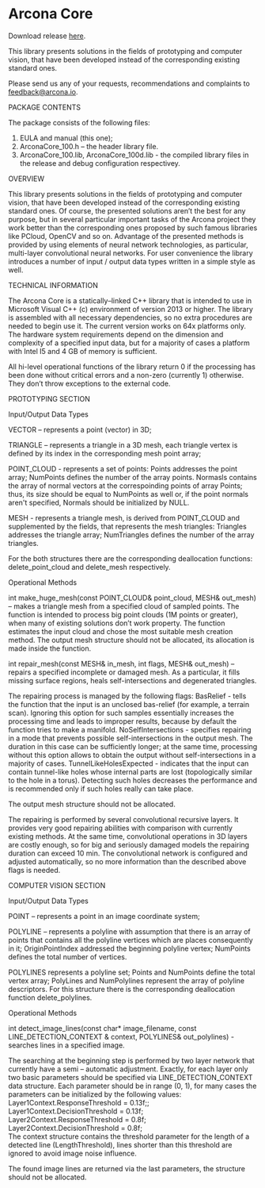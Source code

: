 # Arcona Core
Download release [here](https://github.com/ArconaEcosystem/arcona-core/releases).

This library presents solutions in the fields of prototyping and computer vision, that have been developed instead of the corresponding existing standard ones.

Please send us any of your requests, recommendations and complaints to feedback@arcona.io.


PACKAGE CONTENTS

The package consists of the following files:
1. EULA and manual (this one);
2. ArconaCore_100.h – the header library file.
3. ArconaCore_100.lib,  ArconaCore_100d.lib - the compiled library files in the release and debug configuration respectivey.




OVERVIEW

This library presents solutions in the fields of prototyping and computer vision, that have been developed instead of the corresponding existing standard ones. Of course, the presented solutions aren’t the best for any purpose, but in several particular important tasks of the Arcona project they work better than the corresponding ones proposed by such famous libraries like PCloud, OpenCV and so on. Advantage of the presented methods is provided by using elements of neural network technologies, as particular, multi-layer convolutional neural networks. For user convenience the library introduces a number of input / output data types written in a simple style as well.




TECHNICAL INFORMATION

The Arcona Core is a statically–linked C++ library that is intended to use in Microsoft Visual C++ (c) environment of version 2013 or higher. The library is assembled with all necessary dependencies, so no extra procedures are needed to begin use it. The current version works on 64x platforms only. The hardware system requirements depend on the dimension and complexity of a specified input data, but for a majority of cases a platform with Intel I5 and 4 GB of memory is sufficient.    

All hi-level operational functions of the library return 0 if the processing has been done without critical errors and a non-zero (currently 1) otherwise. They don’t throw exceptions to the external code.   




PROTOTYPING SECTION

Input/Output Data Types

VECTOR – represents a point (vector) in 3D;

TRIANGLE – represents a triangle in a 3D mesh, each triangle vertex is defined by its index in the corresponding mesh point array; 

POINT_CLOUD  - represents a set of points: Points addresses the point array; NumPoints defines the number of the array points. Normasls contains the array of normal vectors at the correspoinding points of array Points; thus, its size should be equal to NumPoints as well or, if the point normals aren't specified, Normals should be initialized by NULL.   

MESH - represents a triangle mesh, is derived from POINT_CLOUD and supplemented by the fields, that represents the mesh triangles: Triangles addresses the triangle array; NumTriangles defines the number of the array triangles.

For the both structures there are the corresponding deallocation functions: delete_point_cloud and delete_mesh respectively.



Operational Methods

int make_huge_mesh(const POINT_CLOUD& point_cloud, MESH& out_mesh) – makes a triangle mesh from a specified cloud of sampled points. The function is intended to process big point clouds (1M points or greater), when many of existing solutions don’t work property. The function estimates the input cloud and chose the most suitable mesh creation method.  The output mesh structure should not be allocated, its allocation is made inside the function. 


int repair_mesh(const MESH& in_mesh, int flags, MESH& out_mesh) – repairs a specified incomplete or damaged mesh. As a particular, it fills missing surface regions, heals self-intersections and degenerated triangles.

The repairing process is managed by the following flags:
BasRelief - tells the function that the input is an unclosed bas-relief (for example, a terrain scan). Ignoring this option for such samples essentially increases the processing time and leads to improper results, because by default the function tries to make a manifold.
NoSelfIntersections - specifies repairing in a mode that prevents possible self-intersections in the output mesh. The duration in this case can be sufficiently longer; at the same time, processing without this option allows to obtain the output without self-intersections in a majority of cases.
TunnelLikeHolesExpected - indicates that the input can contain tunnel-like holes whose internal parts are lost (topologically similar to the hole in a torus). Detecting such holes decreases the performance and is recommended only if such holes really can take place.

The output mesh structure should not be allocated.

The repairing is performed by several convolutional recursive layers. It provides very good repairing abilities with comparison with currently existing methods. At the same time, convolutional operations in 3D layers are costly enough, so for big and seriously damaged models the repairing duration can exceed 10 min. The convolutional network is configured and adjusted automatically, so no more information than the described above flags is needed.    




COMPUTER VISION SECTION

Input/Output Data Types

POINT – represents a point in an image coordinate system;

POLYLINE – represents a polyline with assumption that there is an array of points that contains all the polyline vertices which are places consequently in it; OriginPointIndex addressed the beginning polyline vertex; NumPoints defines the total number of vertices.

POLYLINES represents a polyline set; Points and NumPoints define the total vertex array; PolyLines and NumPolylines represent the array of polyline descriptors. For this structure there is the corresponding deallocation function delete_polylines.



Operational Methods

int detect_image_lines(const char* image_filename, const LINE_DETECTION_CONTEXT & context, POLYLINES& out_polylines) - searches lines in a specified image.

The searching at the beginning step is performed by two layer network that currently have a semi – automatic adjustment. Exactly, for each layer only two basic parameters should be specified via LINE_DETECTION_CONTEXT data structure. Each parameter should be in range (0, 1), for many cases the parameters can be initialized by the following values:
Layer1Context.ResponseThreshold = 0.13f;;
Layer1Context.DecisionThreshold = 0.13f;
Layer2Context.ResponseThreshold = 0.8f;
Layer2Context.DecisionThreshold = 0.8f;          
The context structure contains the threshold parameter for the length of a detected line (LengthThreshold), lines shorter than this threshold are ignored to avoid image noise influence.

The found image lines are returned via the last parameters, the structure should not be allocated.
